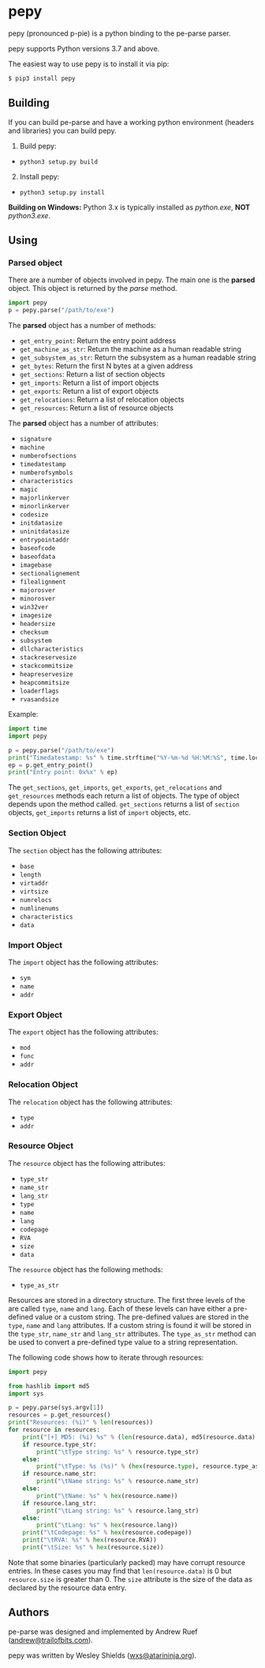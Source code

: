 pepy
====
pepy (pronounced p-pie) is a python binding to the pe-parse parser.

pepy supports Python versions 3.7 and above.

The easiest way to use pepy is to install it via pip:

```bash
$ pip3 install pepy
```

## Building

If you can build pe-parse and have a working python environment (headers and
libraries) you can build pepy.

1. Build pepy:
  * `python3 setup.py build`
2. Install pepy:
  * `python3 setup.py install`

**Building on Windows:** Python 3.x is typically installed as _python.exe_,
**NOT** _python3.exe_.

## Using

### Parsed object

There are a number of objects involved in pepy. The main one is the **parsed**
object. This object is returned by the *parse* method.

```python
import pepy
p = pepy.parse("/path/to/exe")
```

The **parsed** object has a number of methods:

* `get_entry_point`: Return the entry point address
* `get_machine_as_str`: Return the machine as a human readable string
* `get_subsystem_as_str`: Return the subsystem as a human readable string
* `get_bytes`: Return the first N bytes at a given address
* `get_sections`: Return a list of section objects
* `get_imports`: Return a list of import objects
* `get_exports`: Return a list of export objects
* `get_relocations`: Return a list of relocation objects
* `get_resources`: Return a list of resource objects

The **parsed** object has a number of attributes:

* `signature`
* `machine`
* `numberofsections`
* `timedatestamp`
* `numberofsymbols`
* `characteristics`
* `magic`
* `majorlinkerver`
* `minorlinkerver`
* `codesize`
* `initdatasize`
* `uninitdatasize`
* `entrypointaddr`
* `baseofcode`
* `baseofdata`
* `imagebase`
* `sectionalignement`
* `filealignment`
* `majorosver`
* `minorosver`
* `win32ver`
* `imagesize`
* `headersize`
* `checksum`
* `subsystem`
* `dllcharacteristics`
* `stackreservesize`
* `stackcommitsize`
* `heapreservesize`
* `heapcommitsize`
* `loaderflags`
* `rvasandsize`

Example:

```python
import time
import pepy

p = pepy.parse("/path/to/exe")
print("Timedatestamp: %s" % time.strftime("%Y-%m-%d %H:%M:%S", time.localtime(p.timedatestamp)))
ep = p.get_entry_point()
print("Entry point: 0x%x" % ep)
```

The `get_sections`, `get_imports`, `get_exports`, `get_relocations` and
`get_resources` methods each return a list of objects. The type of object
depends upon the method called. `get_sections` returns a list of `section`
objects, `get_imports` returns a list of `import` objects, etc.

### Section Object

The `section` object has the following attributes:

* `base`
* `length`
* `virtaddr`
* `virtsize`
* `numrelocs`
* `numlinenums`
* `characteristics`
* `data`

### Import Object

The `import` object has the following attributes:

* `sym`
* `name`
* `addr`

### Export Object

The `export` object has the following attributes:

* `mod`
* `func`
* `addr`

### Relocation Object

The `relocation` object has the following attributes:

* `type`
* `addr`

### Resource Object

The `resource` object has the following attributes:

* `type_str`
* `name_str`
* `lang_str`
* `type`
* `name`
* `lang`
* `codepage`
* `RVA`
* `size`
* `data`

The `resource` object has the following methods:

* `type_as_str`

Resources are stored in a directory structure. The first three levels of the
are called `type`, `name` and `lang`. Each of these levels can have
either a pre-defined value or a custom string. The pre-defined values are
stored in the `type`, `name` and `lang` attributes. If a custom string is
found it will be stored in the `type_str`, `name_str` and `lang_str`
attributes. The `type_as_str` method can be used to convert a pre-defined
type value to a string representation.

The following code shows how to iterate through resources:

```python
import pepy

from hashlib import md5
import sys

p = pepy.parse(sys.argv[1])
resources = p.get_resources()
print("Resources: (%i)" % len(resources))
for resource in resources:
    print("[+] MD5: (%i) %s" % (len(resource.data), md5(resource.data).hexdigest()))
    if resource.type_str:
        print("\tType string: %s" % resource.type_str)
    else:
        print("\tType: %s (%s)" % (hex(resource.type), resource.type_as_str()))
    if resource.name_str:
        print("\tName string: %s" % resource.name_str)
    else:
        print("\tName: %s" % hex(resource.name))
    if resource.lang_str:
        print("\tLang string: %s" % resource.lang_str)
    else:
        print("\tLang: %s" % hex(resource.lang))
    print("\tCodepage: %s" % hex(resource.codepage))
    print("\tRVA: %s" % hex(resource.RVA))
    print("\tSize: %s" % hex(resource.size))
```

Note that some binaries (particularly packed) may have corrupt resource entries.
In these cases you may find that `len(resource.data)` is 0 but `resource.size` is
greater than 0. The `size` attribute is the size of the data as declared by the
resource data entry.

## Authors

pe-parse was designed and implemented by Andrew Ruef (andrew@trailofbits.com).

pepy was written by Wesley Shields (wxs@atarininja.org).
